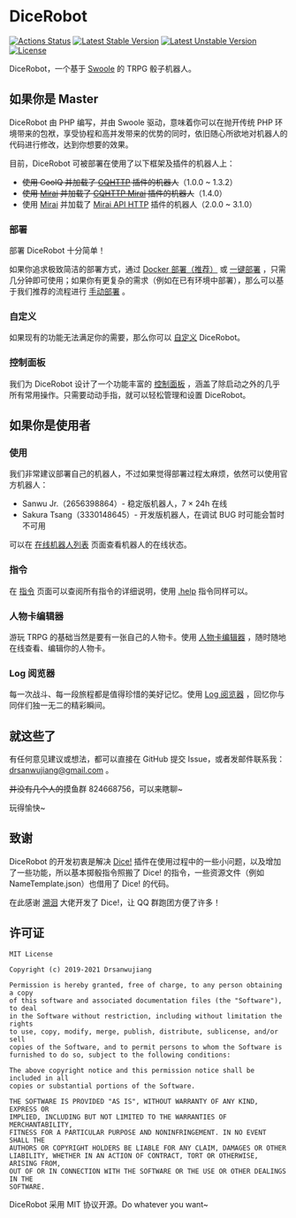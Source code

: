 # DiceRobot

[![Actions Status](https://github.com/drsanwujiang/DiceRobot/workflows/PHP%20Composer/badge.svg)](https://github.com/drsanwujiang/DiceRobot/actions)
[![Latest Stable Version](https://poser.pugx.org/drsanwujiang/dicerobot/v)](https://packagist.org/packages/drsanwujiang/dicerobot)
[![Latest Unstable Version](https://poser.pugx.org/drsanwujiang/dicerobot/v/unstable)](https://packagist.org/packages/drsanwujiang/dicerobot)
[![License](https://poser.pugx.org/drsanwujiang/dicerobot/license)](https://packagist.org/packages/drsanwujiang/dicerobot)

DiceRobot，一个基于 [Swoole](https://www.swoole.com/) 的 TRPG 骰子机器人。


## 如果你是 Master

DiceRobot 由 PHP 编写，并由 Swoole 驱动，意味着你可以在抛开传统 PHP 环境带来的包袱，享受协程和高并发带来的优势的同时，依旧随心所欲地对机器人的代码进行修改，达到你想要的效果。

目前，DiceRobot 可被部署在使用了以下框架及插件的机器人上：

* ~~使用 CoolQ 并加载了 [CQHTTP](https://github.com/richardchien/coolq-http-api) 插件的机器人~~（1.0.0 ~ 1.3.2）
* ~~使用 [Mirai](https://github.com/mamoe/mirai) 并加载了 [CQHTTP Mirai](https://github.com/yyuueexxiinngg/cqhttp-mirai) 插件的机器人~~（1.4.0）
* 使用 [Mirai](https://github.com/mamoe/mirai) 并加载了 [Mirai API HTTP](https://github.com/project-mirai/mirai-api-http) 插件的机器人（2.0.0 ~ 3.1.0）

### 部署

部署 DiceRobot 十分简单！

如果你追求极致简洁的部署方式，通过 [Docker 部署（推荐）](https://docs.dicerobot.tech/deploy/how-to-deploy#docker) 或 [一键部署](https://docs.dicerobot.tech/deploy/how-to-deploy#onekey) ，只需几分钟即可使用；如果你有更复杂的需求（例如在已有环境中部署），那么可以基于我们推荐的流程进行 [手动部署](https://docs.drsanwujiang.com/dicerobot/deploy/how-to-deploy#manual) 。

### 自定义

如果现有的功能无法满足你的需要，那么你可以 [自定义](https://docs.dicerobot.tech/deploy/customization) DiceRobot。

### 控制面板

我们为 DiceRobot 设计了一个功能丰富的 [控制面板](https://docs.dicerobot.tech/use/panel) ，涵盖了除启动之外的几乎所有常用操作。只需要动动手指，就可以轻松管理和设置 DiceRobot。


## 如果你是使用者

### 使用

我们非常建议部署自己的机器人，不过如果觉得部署过程太麻烦，依然可以使用官方机器人：

* Sanwu Jr.（2656398864）- 稳定版机器人，7 × 24h 在线
* Sakura Tsang（3330148645）- 开发版机器人，在调试 BUG 时可能会暂时不可用

可以在 [在线机器人列表](https://dicerobot.tech/online) 页面查看机器人的在线状态。

### 指令

在 [指令](https://docs.dicerobot.tech/use/order) 页面可以查阅所有指令的详细说明，使用 [.help](https://docs.dicerobot.tech/use/order#help) 指令同样可以。

### 人物卡编辑器

游玩 TRPG 的基础当然是要有一张自己的人物卡。使用 [人物卡编辑器](https://docs.dicerobot.tech/use/card-editor) ，随时随地在线查看、编辑你的人物卡。

### Log 阅览器

每一次战斗、每一段旅程都是值得珍惜的美好记忆。使用 [Log 阅览器](https://docs.dicerobot.tech/use/log-viewer) ，回忆你与同伴们独一无二的精彩瞬间。


## 就这些了

有任何意见建议或想法，都可以直接在 GitHub 提交 Issue，或者发邮件联系我：[drsanwujiang@gmail.com](mailto:drsanwujiang@gmail.com) 。

~~并没有几个人的~~摸鱼群 824668756，可以来瞎聊~

玩得愉快~


## 致谢

DiceRobot 的开发初衷是解决 [Dice!](https://github.com/w4123/Dice) 插件在使用过程中的一些小问题，以及增加了一些功能，所以基本掷骰指令照搬了 Dice! 的指令，一些资源文件（例如 NameTemplate.json）也借用了 Dice! 的代码。

在此感谢 [溯洄](https://github.com/w4123) 大佬开发了 Dice!，让 QQ 群跑团方便了许多！


## 许可证

```
MIT License

Copyright (c) 2019-2021 Drsanwujiang

Permission is hereby granted, free of charge, to any person obtaining a copy
of this software and associated documentation files (the "Software"), to deal
in the Software without restriction, including without limitation the rights
to use, copy, modify, merge, publish, distribute, sublicense, and/or sell
copies of the Software, and to permit persons to whom the Software is
furnished to do so, subject to the following conditions:

The above copyright notice and this permission notice shall be included in all
copies or substantial portions of the Software.

THE SOFTWARE IS PROVIDED "AS IS", WITHOUT WARRANTY OF ANY KIND, EXPRESS OR
IMPLIED, INCLUDING BUT NOT LIMITED TO THE WARRANTIES OF MERCHANTABILITY,
FITNESS FOR A PARTICULAR PURPOSE AND NONINFRINGEMENT. IN NO EVENT SHALL THE
AUTHORS OR COPYRIGHT HOLDERS BE LIABLE FOR ANY CLAIM, DAMAGES OR OTHER
LIABILITY, WHETHER IN AN ACTION OF CONTRACT, TORT OR OTHERWISE, ARISING FROM,
OUT OF OR IN CONNECTION WITH THE SOFTWARE OR THE USE OR OTHER DEALINGS IN THE
SOFTWARE.
```

DiceRobot 采用 MIT 协议开源。Do whatever you want~
